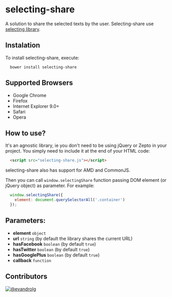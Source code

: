 # selecting-share
A solution to share the selected texts by the user. Selecting-share use [selecting library](https://github.com/EvandroLG/selecting/).

## Instalation
To install selecting-share, execute:

```shell
  bower install selecting-share
```

## Supported Browsers
* Google Chrome
* Firefox
* Internet Explorer 9.0+
* Safari
* Opera

## How to use?
It's an agnostic library, ie you don't need to be using jQuery or Zepto in your project. You simply need to include it at the end of your HTML code:

```html
  <script src="selecting-share.js"></script>
```

selecting-share also has support for AMD and CommonJS.

Then you can call <code>window.selectingShare</code> function passing DOM element (or jQuery object) as parameter. For example:
```js
  window.selectingShare({
    element: document.querySelectorAll('.container')
  });
```

## Parameters:
* **element** <code>object</code>
* **url** <code>string</code> (by default the library shares the current URL)
* **hasFacebook** <code>boolean</code> (by default <code>true</code>)
* **hasTwitter** <code>boolean</code> (by default <code>true</code>)
* **hasGooglePlus** <code>boolean</code> (by default <code>true</code>)
* **callback** <code>function</code>

## Contributors
[![@evandrolg](https://avatars3.githubusercontent.com/u/444054?v=3&amp;s=96)](https://github.com/evandrolg)